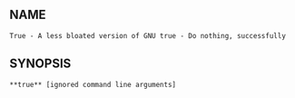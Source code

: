 ## NAME
	True - A less bloated version of GNU true - Do nothing, successfully

## SYNOPSIS
	**true** [ignored command line arguments]
